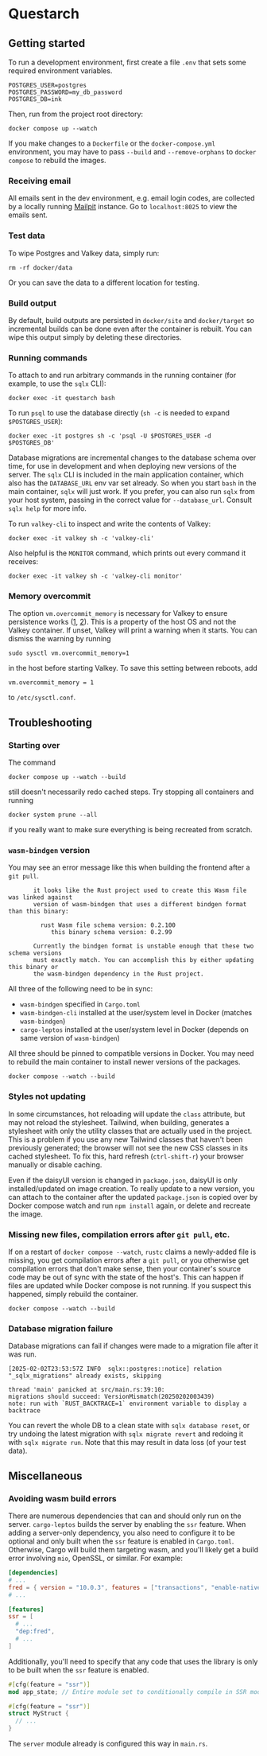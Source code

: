 # Questarch

## Getting started

To run a development environment, first create a file `.env` that sets some required environment variables.

```
POSTGRES_USER=postgres
POSTGRES_PASSWORD=my_db_password
POSTGRES_DB=ink
```

Then, run from the project root directory:

```shell
docker compose up --watch
```

If you make changes to a `Dockerfile` or the `docker-compose.yml` environment, you may have to pass `--build` and `--remove-orphans` to `docker compose` to rebuild the images.

### Receiving email

All emails sent in the dev environment, e.g. email login codes, are collected by a locally running [Mailpit](https://mailpit.axllent.org/) instance. Go to `localhost:8025` to view the emails sent.

### Test data

To wipe Postgres and Valkey data, simply run:

```shell
rm -rf docker/data
```

Or you can save the data to a different location for testing.

### Build output

By default, build outputs are persisted in `docker/site` and `docker/target` so incremental builds can be done even after the container is rebuilt. You can wipe this output simply by deleting these directories.

### Running commands

To attach to and run arbitrary commands in the running container (for example, to use the `sqlx` CLI):

```shell
docker exec -it questarch bash
```

To run `psql` to use the database directly (`sh -c` is needed to expand `$POSTGRES_USER`):

```shell
docker exec -it postgres sh -c 'psql -U $POSTGRES_USER -d $POSTGRES_DB'
```

Database migrations are incremental changes to the database schema over time, for use in development and when deploying new versions of the server. The `sqlx` CLI is included in the main application container, which also has the `DATABASE_URL` env var set already. So when you start `bash` in the main container, `sqlx` will just work. If you prefer, you can also run `sqlx` from your host system, passing in the correct value for `--database_url`. Consult `sqlx help` for more info.

To run `valkey-cli` to inspect and write the contents of Valkey:

```shell
docker exec -it valkey sh -c 'valkey-cli'
```

Also helpful is the `MONITOR` command, which prints out every command it receives:

```shell
docker exec -it valkey sh -c 'valkey-cli monitor'
```

### Memory overcommit

The option `vm.overcommit_memory` is necessary for Valkey to ensure persistence works ([1](https://redis.io/docs/latest/develop/get-started/faq/#background-saving-fails-with-a-fork-error-on-linux), [2](https://medium.com/@akhshyganesh/redis-enabling-memory-overcommit-is-a-crucial-configuration-68dbb77dae5f)). This is a property of the host OS and not the Valkey container. If unset, Valkey will print a warning when it starts. You can dismiss the warning by running

```shell
sudo sysctl vm.overcommit_memory=1
```

in the host before starting Valkey. To save this setting between reboots, add

```
vm.overcommit_memory = 1
```

to `/etc/sysctl.conf`.

## Troubleshooting

### Starting over

The command

```
docker compose up --watch --build
```

still doesn't necessarily redo cached steps. Try stopping all containers and running

```
docker system prune --all
```

if you really want to make sure everything is being recreated from scratch.

### `wasm-bindgen` version

You may see an error message like this when building the frontend after a `git pull`.

```
       it looks like the Rust project used to create this Wasm file was linked against
       version of wasm-bindgen that uses a different bindgen format than this binary:

         rust Wasm file schema version: 0.2.100
            this binary schema version: 0.2.99

       Currently the bindgen format is unstable enough that these two schema versions
       must exactly match. You can accomplish this by either updating this binary or
       the wasm-bindgen dependency in the Rust project.
```

All three of the following need to be in sync:

- `wasm-bindgen` specified in `Cargo.toml`
- `wasm-bindgen-cli` installed at the user/system level in Docker (matches `wasm-bindgen`)
- `cargo-leptos` installed at the user/system level in Docker (depends on same version of `wasm-bindgen`)

All three should be pinned to compatible versions in Docker. You may need to rebuild the main container to install newer versions of the packages.

```
docker compose --watch --build
```

### Styles not updating

In some circumstances, hot reloading will update the `class` attribute, but may not reload the stylesheet. Tailwind, when building, generates a stylesheet with only the utility classes that are actually used in the project. This is a problem if you use any new Tailwind classes that haven't been previously generated; the browser will not see the new CSS classes in its cached stylesheet. To fix this, hard refresh (`ctrl-shift-r`) your browser manually or disable caching.

Even if the daisyUI version is changed in `package.json`, daisyUI is only installed/updated on image creation. To really update to a new version, you can attach to the container after the updated `package.json` is copied over by Docker compose watch and run `npm install` again, or delete and recreate the image.

### Missing new files, compilation errors after `git pull`, etc.

If on a restart of `docker compose --watch`, `rustc` claims a newly-added file is missing, you get compilation errors after a `git pull`, or you otherwise get compilation errors that don't make sense, then your container's source code may be out of sync with the state of the host's. This can happen if files are updated while Docker compose is not running. If you suspect this happened, simply rebuild the container.

```
docker compose --watch --build
```

### Database migration failure

Database migrations can fail if changes were made to a migration file after it was run.

```
[2025-02-02T23:53:57Z INFO  sqlx::postgres::notice] relation "_sqlx_migrations" already exists, skipping

thread 'main' panicked at src/main.rs:39:10:
migrations should succeed: VersionMismatch(20250202003439)
note: run with `RUST_BACKTRACE=1` environment variable to display a backtrace
```

You can revert the whole DB to a clean state with `sqlx database reset`, or try undoing the latest migration with `sqlx migrate revert` and redoing it with `sqlx migrate run`. Note that this may result in data loss (of your test data).

## Miscellaneous

### Avoiding wasm build errors

There are numerous dependencies that can and should only run on the server. `cargo-leptos` builds the server by enabling the `ssr` feature. When adding a server-only dependency, you also need to configure it to be optional and only built when the `ssr` feature is enabled in `Cargo.toml`. Otherwise, Cargo will build them targeting wasm, and you'll likely get a build error involving `mio`, OpenSSL, or similar. For example:

```toml
[dependencies]
# ...
fred = { version = "10.0.3", features = ["transactions", "enable-native-tls"], optional = true }
# ...

[features]
ssr = [
  # ...
  "dep:fred",
  # ...
]
```

Additionally, you'll need to specify that any code that uses the library is only to be built when the `ssr` feature is enabled.

```rust
#[cfg(feature = "ssr")]
mod app_state; // Entire module set to conditionally compile in SSR mode

#[cfg(feature = "ssr")]
struct MyStruct {
  // ...
}
```

The `server` module already is configured this way in `main.rs`.

